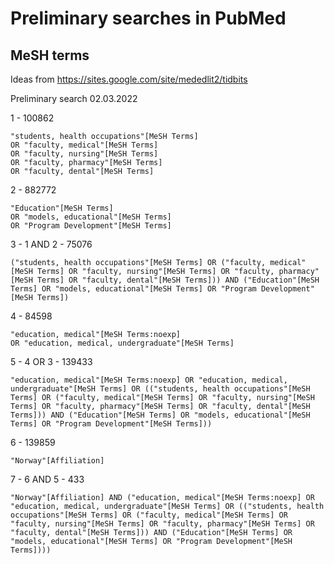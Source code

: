 # Preliminary searches in PubMed

## MeSH terms

Ideas from https://sites.google.com/site/mededlit2/tidbits

Preliminary search 02.03.2022

1 - 100862 
```
"students, health occupations"[MeSH Terms] 
OR "faculty, medical"[MeSH Terms] 
OR "faculty, nursing"[MeSH Terms] 
OR "faculty, pharmacy"[MeSH Terms] 
OR "faculty, dental"[MeSH Terms] 
```
2 - 882772
```
"Education"[MeSH Terms] 
OR "models, educational"[MeSH Terms] 
OR "Program Development"[MeSH Terms] 
```

3 - 1 AND 2 - 75076
```
("students, health occupations"[MeSH Terms] OR ("faculty, medical"[MeSH Terms] OR "faculty, nursing"[MeSH Terms] OR "faculty, pharmacy"[MeSH Terms] OR "faculty, dental"[MeSH Terms])) AND ("Education"[MeSH Terms] OR "models, educational"[MeSH Terms] OR "Program Development"[MeSH Terms]) 
```

4 - 84598
```
"education, medical"[MeSH Terms:noexp] 
OR "education, medical, undergraduate"[MeSH Terms]  
```

5 - 4 OR 3 - 139433
```
"education, medical"[MeSH Terms:noexp] OR "education, medical, undergraduate"[MeSH Terms] OR (("students, health occupations"[MeSH Terms] OR ("faculty, medical"[MeSH Terms] OR "faculty, nursing"[MeSH Terms] OR "faculty, pharmacy"[MeSH Terms] OR "faculty, dental"[MeSH Terms])) AND ("Education"[MeSH Terms] OR "models, educational"[MeSH Terms] OR "Program Development"[MeSH Terms])) 
```

6 - 139859
```
"Norway"[Affiliation] 
```

7 - 6 AND 5 - 433
```
"Norway"[Affiliation] AND ("education, medical"[MeSH Terms:noexp] OR "education, medical, undergraduate"[MeSH Terms] OR (("students, health occupations"[MeSH Terms] OR ("faculty, medical"[MeSH Terms] OR "faculty, nursing"[MeSH Terms] OR "faculty, pharmacy"[MeSH Terms] OR "faculty, dental"[MeSH Terms])) AND ("Education"[MeSH Terms] OR "models, educational"[MeSH Terms] OR "Program Development"[MeSH Terms]))) 
```
